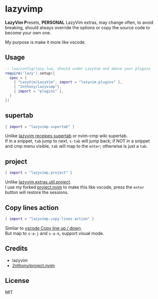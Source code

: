 # lazyvimp

**LazyVim P**resets, **PERSONAL** LazyVim extras, may change often, to avoid breaking, should always override the options or copy the source code to become your own one.

My purpose is make it more like vscode.

## Usage

```lua
-- lua/config/lazy.lua, should under LazyVim and above your plugins
require('lazy').setup({
  spec = {
    { "LazyVim/LazyVim", import = "lazyvim.plugins" },
    { "2nthony/lazyvimp"},
    { import = "plugins" },
  }
})
```

## supertab

```lua
{ import = "lazyvimp.supertab" }
```

Unlike [lazyvim receipes supertab](https://www.lazyvim.org/configuration/recipes#supertab) or nvim-cmp wiki supertab.  
If in a snippet, `tab` jump to next, `s-tab` will jump back; if NOT in a snippet and cmp menu visible, `tab` will map to the `enter`; otherwise is just a `tab`.

## project

```lua
{ import = "lazyvimp.project" }
```

Unlike [lazyvim.extras.util.project](https://www.lazyvim.org/plugins/extras/util.project).  
I use my forked [project.nvim](https://github.com/2nthony/project.nvim) to make this like vscode, press the `enter` button will restore the sessions.

## Copy lines action

```lua
{ import = "lazyvimp.copy-lines-action" }
```

Simliar to [vscode Copy line up / down](https://code.visualstudio.com/docs/getstarted/tips-and-tricks#_copy-line-up-down).  
But map to `s-a-j` and `s-a-k`, support visual mode.

## Credits

- lazyvim
- [2nthony/project.nvim](https://github.com/2nthony/project.nvim)

## License

MIT
